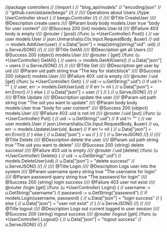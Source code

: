 //package controllers
//
//import (
//	"blog_api/models"
//	"encoding/json"
//
//	"github.com/astaxie/beego"
//)
//
//// Operations about Users
//type UserController struct {
//	beego.Controller
//}
//
//// @Title CreateUser
//// @Description create users
//// @Param	body		body 	models.User	true		"body for user content"
//// @Success 200 {int} models.User.Id
//// @Failure 403 body is empty
//// @router / [post]
//func (u *UserController) Post() {
//	var user models.User
//	json.Unmarshal(u.Ctx.Input.RequestBody, &user)
//	uid := models.AddUser(user)
//	u.Data["json"] = map[string]string{"uid": uid}
//	u.ServeJSON()
//}
//
//// @Title GetAll
//// @Description get all Users
//// @Success 200 {object} models.User
//// @router / [get]
//func (u *UserController) GetAll() {
//	users := models.GetAllUsers()
//	u.Data["json"] = users
//	u.ServeJSON()
//}
//
//// @Title Get
//// @Description get user by uid
//// @Param	uid		path 	string	true		"The key for staticblock"
//// @Success 200 {object} models.User
//// @Failure 403 :uid is empty
//// @router /:uid [get]
//func (u *UserController) Get() {
//	uid := u.GetString(":uid")
//	if uid != "" {
//		user, err := models.GetUser(uid)
//		if err != nil {
//			u.Data["json"] = err.Error()
//		} else {
//			u.Data["json"] = user
//		}
//	}
//	u.ServeJSON()
//}
//
//// @Title Update
//// @Description update the user
//// @Param	uid		path 	string	true		"The uid you want to update"
//// @Param	body		body 	models.User	true		"body for user content"
//// @Success 200 {object} models.User
//// @Failure 403 :uid is not int
//// @router /:uid [put]
//func (u *UserController) Put() {
//	uid := u.GetString(":uid")
//	if uid != "" {
//		var user models.User
//		json.Unmarshal(u.Ctx.Input.RequestBody, &user)
//		uu, err := models.UpdateUser(uid, &user)
//		if err != nil {
//			u.Data["json"] = err.Error()
//		} else {
//			u.Data["json"] = uu
//		}
//	}
//	u.ServeJSON()
//}
//
//// @Title Delete
//// @Description delete the user
//// @Param	uid		path 	string	true		"The uid you want to delete"
//// @Success 200 {string} delete success!
//// @Failure 403 uid is empty
//// @router /:uid [delete]
//func (u *UserController) Delete() {
//	uid := u.GetString(":uid")
//	models.DeleteUser(uid)
//	u.Data["json"] = "delete success!"
//	u.ServeJSON()
//}
//
//// @Title Login
//// @Description Logs user into the system
//// @Param	username		query 	string	true		"The username for login"
//// @Param	password		query 	string	true		"The password for login"
//// @Success 200 {string} login success
//// @Failure 403 user not exist
//// @router /login [get]
//func (u *UserController) Login() {
//	username := u.GetString("username")
//	password := u.GetString("password")
//	if models.Login(username, password) {
//		u.Data["json"] = "login success"
//	} else {
//		u.Data["json"] = "user not exist"
//	}
//	u.ServeJSON()
//}
//
//// @Title logout
//// @Description Logs out current logged in user session
//// @Success 200 {string} logout success
//// @router /logout [get]
//func (u *UserController) Logout() {
//	u.Data["json"] = "logout success"
//	u.ServeJSON()
//}
//

